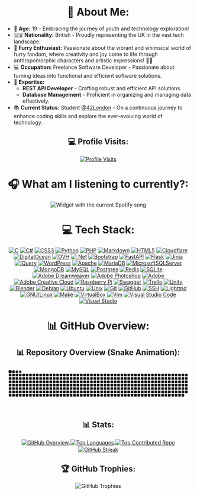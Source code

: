 <div>
   <h1 align="center">💫 About Me:</h1>
   <ul>
      <li>🎉 <strong>Age:</strong> 19 - Embracing the journey of youth and technology exploration!</li>
      <li>🇬🇧 <strong>Nationality:</strong> British - Proudly representing the UK in the vast tech landscape.</li>
      <li>🐾 <strong>Furry Enthusiast:</strong> Passionate about the vibrant and whimsical world of furry fandom, where creativity and joy come to life through anthropomorphic characters and artistic expressions! 🌈🐾</li>
      <li>💻 <strong>Occupation:</strong> Freelance Software Developer - Passionate about turning ideas into functional and efficient software solutions.</li>
      <li>
         🚀 <strong>Expertise:</strong>
         <ul>
            <li><strong>REST API Developer</strong> - Crafting robust and efficient API solutions.</li>
            <li><strong>Database Management</strong> - Proficient in organizing and managing data effectively.</li>
         </ul>
      </li>
      <li>📚 <strong>Current Status:</strong> Student <a href="https://42london.com" target=_blank>@42London</a> - On a continuous journey to enhance coding skills and explore the ever-evolving world of technology.</li>
   </ul>
</div>
<div align="center">
   <h2>💻 Profile Visits:</h2>
   <a href="https://github.com/WOLFIE-OG">
   <img src="https://komarev.com/ghpvc/?username=wolfie-og&label=Profile%20views&color=0e75b6&style=for-the-badge" alt="Profile Visits" />
   </a>
</div>
<div align="center">
   <h1>🎧 What am I listening to currently?:</h1>
   <img src="https://spotify.wolfieog.xyz/?theme=dark&scan=true&rainbow=false" alt="Widget with the current Spotify song" />
</div>
<div align="center">
   <h1>💻 Tech Stack:</h1>

[![C](https://img.shields.io/badge/c-%2300599C.svg?style=for-the-badge&logo=c&logoColor=white)](https://en.wikipedia.org/wiki/C_(programming_language)) [![C#](https://img.shields.io/badge/c%23-%23239120.svg?style=for-the-badge&logo=csharp&logoColor=white)](https://docs.microsoft.com/en-us/dotnet/csharp/) [![CSS3](https://img.shields.io/badge/css3-%231572B6.svg?style=for-the-badge&logo=css3&logoColor=white)](https://developer.mozilla.org/en-US/docs/Web/CSS) [![Python](https://img.shields.io/badge/python-3670A0?style=for-the-badge&logo=python&logoColor=ffdd54)](https://www.python.org/) [![PHP](https://img.shields.io/badge/php-%23777BB4.svg?style=for-the-badge&logo=php&logoColor=white)](https://www.php.net/) [![Markdown](https://img.shields.io/badge/markdown-%23000000.svg?style=for-the-badge&logo=markdown&logoColor=white)](https://www.markdownguide.org/getting-started/) [![HTML5](https://img.shields.io/badge/html5-%23E34F26.svg?style=for-the-badge&logo=html5&logoColor=white)](https://developer.mozilla.org/en-US/docs/Web/HTML) [![Cloudflare](https://img.shields.io/badge/Cloudflare-F38020?style=for-the-badge&logo=Cloudflare&logoColor=white)](https://www.cloudflare.com/) [![DigitalOcean](https://img.shields.io/badge/DigitalOcean-%230167ff.svg?style=for-the-badge&logo=digitalOcean&logoColor=white)](https://www.digitalocean.com/) [![OVH](https://img.shields.io/badge/ovh-%23123F6D.svg?style=for-the-badge&logo=ovh&logoColor=#123F6D)](https://www.ovh.com/) [![.Net](https://img.shields.io/badge/.NET-5C2D91?style=for-the-badge&logo=.net&logoColor=white)](https://dotnet.microsoft.com/) [![Bootstrap](https://img.shields.io/badge/bootstrap-%238511FA.svg?style=for-the-badge&logo=bootstrap&logoColor=white)](https://getbootstrap.com/) [![FastAPI](https://img.shields.io/badge/FastAPI-005571?style=for-the-badge&logo=fastapi)](https://fastapi.tiangolo.com/) [![Flask](https://img.shields.io/badge/flask-%23000.svg?style=for-the-badge&logo=flask&logoColor=white)](https://flask.palletsprojects.com/en/2.1.x/) [![Jinja](https://img.shields.io/badge/jinja-white.svg?style=for-the-badge&logo=jinja&logoColor=black)](https://palletsprojects.com/p/jinja/) [![jQuery](https://img.shields.io/badge/jquery-%230769AD.svg?style=for-the-badge&logo=jquery&logoColor=white)](https://jquery.com/) [![WordPress](https://img.shields.io/badge/WordPress-%23117AC9.svg?style=for-the-badge&logo=WordPress&logoColor=white)](https://wordpress.org/) [![Apache](https://img.shields.io/badge/apache-%23D42029.svg?style=for-the-badge&logo=apache&logoColor=white)](https://httpd.apache.org/) [![MariaDB](https://img.shields.io/badge/MariaDB-003545?style=for-the-badge&logo=mariadb&logoColor=white)](https://mariadb.org/) [![MicrosoftSQLServer](https://img.shields.io/badge/Microsoft%20SQL%20Server-CC2927?style=for-the-badge&logo=microsoft%20sql%20server&logoColor=white)](https://www.microsoft.com/en-us/sql-server) [![MongoDB](https://img.shields.io/badge/MongoDB-%234ea94b.svg?style=for-the-badge&logo=mongodb&logoColor=white)](https://www.mongodb.com/) [![MySQL](https://img.shields.io/badge/mysql-%2300000f.svg?style=for-the-badge&logo=mysql&logoColor=white)](https://www.mysql.com/) [![Postgres](https://img.shields.io/badge/postgres-%23316192.svg?style=for-the-badge&logo=postgresql&logoColor=white)](https://www.postgresql.org/) [![Redis](https://img.shields.io/badge/redis-%23DD0031.svg?style=for-the-badge&logo=redis&logoColor=white)](https://redis.io/) [![SQLite](https://img.shields.io/badge/sqlite-%2307405e.svg?style=for-the-badge&logo=sqlite&logoColor=white)](https://www.sqlite.org/) [![Adobe Dreamweaver](https://img.shields.io/badge/Adobe%20Dreamweaver-FF61F6.svg?style=for-the-badge&logo=Adobe%20Dreamweaver&logoColor=white)](https://www.adobe.com/products/dreamweaver.html) [![Adobe Photoshop](https://img.shields.io/badge/adobe%20photoshop-%2331A8FF.svg?style=for-the-badge&logo=adobe%20photoshop&logoColor=white)](https://www.adobe.com/products/photoshop.html) [![Adobe](https://img.shields.io/badge/adobe-%23FF0000.svg?style=for-the-badge&logo=adobe&logoColor=white)](https://www.adobe.com/) [![Adobe Creative Cloud](https://img.shields.io/badge/Adobe%20Creative%20Cloud-DA1F26.svg?style=for-the-badge&logo=Adobe%20Creative%20Cloud&logoColor=white)](https://www.adobe.com/creativecloud.html) [![Raspberry Pi](https://img.shields.io/badge/-RaspberryPi-C51A4A?style=for-the-badge&logo=Raspberry-Pi)](https://www.raspberrypi.org/) [![Swagger](https://img.shields.io/badge/-Swagger-%23Clojure?style=for-the-badge&logo=swagger&logoColor=white)](https://swagger.io/) [![Trello](https://img.shields.io/badge/Trello-%23026AA7.svg?style=for-the-badge&logo=Trello&logoColor=white)](https://trello.com/) [![Unity](https://img.shields.io/badge/Unity-%23000000.svg?style=for-the-badge&logo=unity&logoColor=white)](https://unity.com/) [![Blender](https://img.shields.io/badge/Blender-%23F5792A.svg?style=for-the-badge&logo=blender&logoColor=white)](https://www.blender.org/) [![Debian](https://img.shields.io/badge/Debian-A81D33?style=for-the-badge&logo=debian&logoColor=white)](https://www.debian.org/) [![Ubuntu](https://img.shields.io/badge/Ubuntu-E95420?style=for-the-badge&logo=ubuntu&logoColor=white)](https://ubuntu.com/) [![Unix](https://img.shields.io/badge/Unix-%23505151.svg?style=for-the-badge&logo=unix&logoColor=white)](https://www.unix.org/) [![Git](https://img.shields.io/badge/Git-F05032?style=for-the-badge&logo=git&logoColor=white)](https://git-scm.com/) [![GitHub](https://img.shields.io/badge/GitHub-181717?style=for-the-badge&logo=github&logoColor=white)](https://github.com/) [![SSH](https://img.shields.io/badge/SSH-22-green?style=for-the-badge&logo=ssh)](https://www.ssh.com/) [![Lighttpd](https://img.shields.io/badge/Lighttpd-1.4.59-blue?style=for-the-badge&logo=lighttpd)](https://www.lighttpd.net/) [![GNU/Linux](https://img.shields.io/badge/GNU/Linux-OS-orange?style=for-the-badge&logo=linux)](https://www.gnu.org/gnu/linux-and-gnu.html) [![Make](https://img.shields.io/badge/Make-Tools-green?style=for-the-badge&logo=gnu-make)](https://www.gnu.org/software/make/) [![VirtualBox](https://img.shields.io/badge/VirtualBox-v6.1-blue?style=for-the-badge&logo=virtualbox)](https://www.virtualbox.org/) [![Vim](https://img.shields.io/badge/Vim-019733?style=for-the-badge&logo=vim&logoColor=white)](https://www.vim.org/) [![Visual Studio Code](https://img.shields.io/badge/VS_Code-007ACC?style=for-the-badge&logo=visual-studio-code&logoColor=white)](https://code.visualstudio.com/) [![Visual Studio](https://img.shields.io/badge/Visual_Studio-5C2D91?style=for-the-badge&logo=visual-studio&logoColor=white)](https://visualstudio.microsoft.com/)

</div>
<div align="center">
   <h1>📊 GitHub Overview:</h1>
   <h2>📊 Repository Overview (Snake Animation):</h2>
   <img src="https://raw.githubusercontent.com/WOLFIE-OG/WOLFIE-OG/output/snake.svg" alt="Snake Animation" />
   <h2>📊 Stats:</h2>
   <a href="https://github.com/WOLFIE-OG">
   <img height=200 align="center" src="https://github-readme-stats.vercel.app/api?username=WOLFIE-OG&theme=dark&hide_border=false&include_all_commits=true&count_private=true" alt="GitHub Overview" />
   </a>
   <a href="https://github.com/WOLFIE-OG">
   <img height=200 align="center" src="https://github-readme-stats.vercel.app/api/top-langs/?username=WOLFIE-OG&theme=dark&layout=donut&langs_count=8&hide_border=false&include_all_commits=true&count_private=true" alt="Top Languages" />
   </a>
   <a href="https://github.com/WOLFIE-OG">
   <img height=200 align="center" src="https://github-contributor-stats.vercel.app/api?username=WOLFIE-OG&limit=5&theme=dark&combine_all_yearly_contributions=true" alt="Top Contributed Repo" />
   </a>
   <a href="https://github.com/WOLFIE-OG">
   <img height=200 align="center" src="https://github-readme-streak-stats.herokuapp.com?user=WOLFIE-OG&theme=dark&date_format=M%20j%5B%2C%20Y%5D&fire=04B0EB&ring=1767EB&currStreakLabel=2AD6EB" alt="GitHub Streak" />
   </a>
   <h2>🏆 GitHub Trophies:</h2>
   <img src="https://github-profile-trophy.vercel.app/?username=WOLFIE-OG&theme=darkhub" alt="GitHub Trophies" />
</div>


